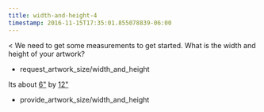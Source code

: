 ```yaml
---
title: width-and-height-4
timestamp: 2016-11-15T17:35:01.855078839-06:00
---
```


< We need to get some measurements to get started. What is the width and height of your artwork?
* request_artwork_size/width_and_height

Its about [6"](artwork_size#width) by [12"](artwork_size#height)
* provide_artwork_size/width_and_height
